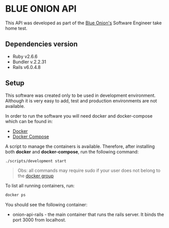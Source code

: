 # BLUE ONION API

This API was developed as part of the [Blue Onion's](https://www.blueonionlabs.com/) Software Engineer take home test.

## Dependencies version

- Ruby v2.6.6
- Bundler v.2.2.31
- Rails v6.0.4.8

## Setup

This software was created only to be used in development environment.
Although it is very easy to add, test and production environments are not available.

In order to run the software you will need docker and docker-compose which can be found in:

- [Docker](https://docs.docker.com/install/)
- [Docker Compose](https://docs.docker.com/compose/install/)

A script to manage the containers is available. Therefore, after installing
both **docker** and **docker-compose**, run the following command:

```sh
./scripts/development start
```

> Obs: all commands may require sudo if your user does not belong
> to the [docker group](https://docs.docker.com/install/linux/linux-postinstall/)

To list all running containers, run:

```sh
docker ps
```

You should see the following container:

- onion-api-rails - the main container that runs the rails server. It binds
  the port 3000 from localhost.

